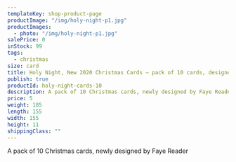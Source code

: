 ```yaml
---
templateKey: shop-product-page
productImage: "/img/holy-night-p1.jpg"
productImages:
  - photo: "/img/holy-night-p1.jpg"
salePrice: 0
inStock: 99
tags:
  - christmas
size: card
title: Holy Night, New 2020 Christmas Cards – pack of 10 cards, designed by Faye Reader
publish: true
productId: holy-night-cards-10
description: A pack of 10 Christmas cards, newly designed by Faye Reader
price: 5
weight: 185
length: 155
width: 155
height: 11
shippingClass: ""
---
```


A pack of 10 Christmas cards, newly designed by Faye Reader
